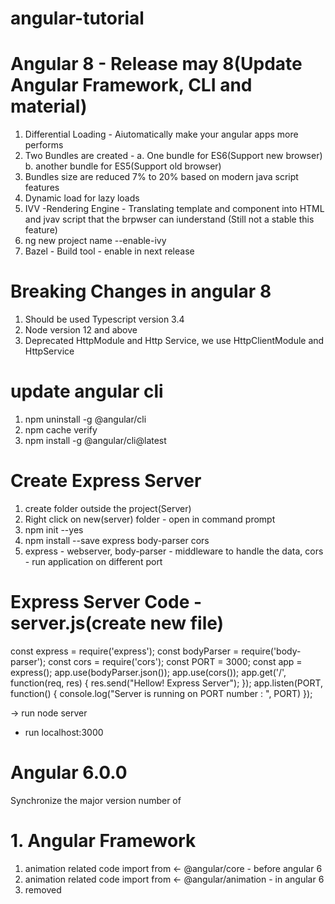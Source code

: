 # angular-tutorial
# Angular 8 - Release may 8(Update Angular Framework, CLI and material)
1. Differential Loading - Aiutomatically make your angular apps more performs
2. Two Bundles are created - a. One bundle for ES6(Support new browser) b. another bundle for ES5(Support old browser)
3. Bundles size are reduced 7% to 20% based on modern java script features
4. Dynamic load for lazy loads
5. IVV -Rendering Engine - Translating template and component into HTML and jvav script that the brpwser can iunderstand (Still not a stable this feature)
6. ng new project name --enable-ivy
7. Bazel - Build tool - enable in next release
# Breaking Changes in angular 8
1. Should be used Typescript version 3.4
2. Node version 12 and above
3. Deprecated HttpModule and Http Service, we use HttpClientModule and HttpService

# update angular cli
1. npm uninstall -g @angular/cli
2. npm cache verify
3. npm install -g @angular/cli@latest

# Create Express Server
1. create folder outside the project(Server)
2. Right click on new(server) folder - open in command prompt
3. npm init --yes
4. npm install --save express body-parser cors 
5. express - webserver, body-parser - middleware to handle the data, cors - run application on different port

# Express Server Code - server.js(create new file)
const express = require('express');
const bodyParser = require('body-parser');
const cors = require('cors');
const PORT = 3000;
const app = express();
app.use(bodyParser.json());
app.use(cors());
app.get('/', function(req, res) {
   res.send("Hellow! Express Server");
});
app.listen(PORT, function() {
   console.log("Server is running on PORT number : ", PORT)
});

-> run node server
- run localhost:3000

# Angular 6.0.0
Synchronize the major version number of
# 1. Angular Framework

1. animation related code import from <- @angular/core - before angular 6
2. animation related code import from <- @angular/animation - in angular 6
3. removed <template> tag - we use in angular <ng-template>tage
4 Service Class - > define service class in providers in app.module and give Injectable() in service class - Angular 5
                 - > remove service class in providers in app.module and give Injectable({providedIn:'root'}) in service class - Angular 6
5. ngModelChange

# 2. Angular CLI
1. ng update<package>
2. ng add @anggular/material and add new capability
3. Its support multiple project within single page

# 3. Angular Material + CDK
1. ng generate @angular/material:material-nav --name=my-nav ----->generate new navication menu page
2. ng generate @angular/material:material-dashboard --name=my-dashboard ----->generate new dashboard
3. ng generate @angular/material:material-table --name=my-table ----->generate new table with apgination

# Angular 5 to Angular 6 Steps
update.angular.io
1. install latest version node js
2. npm install -g @angular/cli
3. npm install @angular/cli
4. npm update @angular/cli
5. npm update @angular/code
6. npm update @angular/material


# History
2010 - Angular Js,
2016 - Angular Version 2
2016 DEC- Angular Version 4
2017 NOV - Angular Version 5

# What and Why ?
Framework to build client side application
Great for SPAs

# Modular Approach
Re-useable code
Developemnet Quicker and Easier
Unit Testable
Google + Microsoft


# Installion Steps
1. Node
2. NPM
3. Angular CLI
4. Test Editor like VS Code

# Path setting
C:\Users\admin\AppData\Roaming\npm

#Commands:
1. node -v
2. npm -v
3. npm install -g @angular/cli
4. ng new project-name
5. cd project-name
6. ng serve
7. ng -v
8. ng generate component new-component-name
9. if ng command is not workinf, run the following commabd 
10. Set-ExecutionPolicy -ExecutionPolicy RemoteSigned -Scope CurrentUser
11. ng analytics project off
12. ng g s EmployeeService
